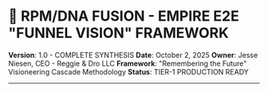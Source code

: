 # 🦄 RPM/DNA FUSION - EMPIRE E2E "FUNNEL VISION" FRAMEWORK

**Version**: 1.0 - COMPLETE SYNTHESIS
**Date**: October 2, 2025
**Owner**: Jesse Niesen, CEO - Reggie & Dro LLC
**Framework**: "Remembering the Future" Visioneering Cascade Methodology
**Status**: TIER-1 PRODUCTION READY

---
